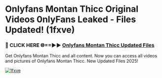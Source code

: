 # Onlyfans Montan Thicc Original Videos 0nlyFans Leaked - Files Updated! (1fxve)

<h3>🔴 CLICK HERE 🌐==►► <a href="https://tinyurl.com/4seja8ks" rel="nofollow">Onlyfans Montan Thicc Updated Files</a></h3>

Get Onlyfans Montan Thicc and all content. Now you can access all videos and pictures of Onlyfans Montan Thicc. New Updated Files 2025!

[![1fxve](https://i.imgur.com/EWjZXRe.gif)](https://tinyurl.com/4seja8ks)
